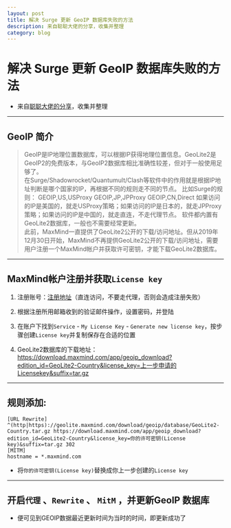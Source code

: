 ```yaml
---
layout: post
title: 解决 Surge 更新 GeoIP 数据库失败的方法
description: 来自聪聪大佬的分享，收集并整理
category: blog
---
```


# 解决 Surge 更新 GeoIP 数据库失败的方法
* 来自[聪聪大佬的分享](https://t.me/yxbjx/378327)，收集并整理

***

## GeoIP 简介
> GeoIP是IP地理位置数据库，可以根据IP获得地理位置信息。GeoLite2是GeoIP2的免费版本，与GeoIP2数据库相比准确性较差，但对于一般使用足够了。<br/>在Surge/Shadowrocket/Quantumult/Clash等软件中的作用就是根据IP地址判断是哪个国家的IP，再根据不同的规则走不同的节点。
> 比如Surge的规则：
> GEOIP,US,USProxy
> GEOIP,JP,JPProxy
> GEOIP,CN,Direct
> 如果访问的IP是美国的，就走USProxy策略；如果访问的IP是日本的，就走JPProxy策略；如果访问的IP是中国的，就走直连，不走代理节点。
> 软件都内置有GeoLite2数据库，一般也不需要经常更新。<br/>此前，MaxMind一直提供了GeoLite2公开的下载/访问地址。但从2019年12月30日开始，MaxMind不再提供GeoLite2公开的下载/访问地址，需要用户注册一个MaxMind帐户并获取许可密钥，才能下载GeoLite2数据库。

***

## MaxMind帐户注册并获取`License key`

1. 注册账号：[注册地址](https://www.maxmind.com/en/geolite2/signup )（直连访问，不要走代理，否则会造成注册失败）

2. 根据注册所用邮箱收到的验证邮件操作，设置密码，并登陆

3. 在账户下找到`Service` - `My License Key` - `Generate new license key`，按步骤创建`License key`并复制保存在合适的位置

4. GeoLite2数据库的下载地址：<https://download.maxmind.com/app/geoip_download?edition_id=GeoLite2-Country&license_key=上一步申请的Licensekey&suffix=tar.gz>

***

## 规则添加:
```
[URL Rewrite]
^(http|https)://geolite.maxmind.com/download/geoip/database/GeoLite2-Country.tar.gz https://download.maxmind.com/app/geoip_download?edition_id=GeoLite2-Country&license_key=你的许可密钥(License key)&suffix=tar.gz 302
[MITM]
hostname = *.maxmind.com
```
* 将`你的许可密钥(License key)`替换成你上一步创建的`License key`

***

## 开启`代理` 、`Rewrite` 、 `MitM` ，并更新GeoIP 数据库
* 便可见到GEOIP数据最近更新时间为当时的时间，即更新成功了
